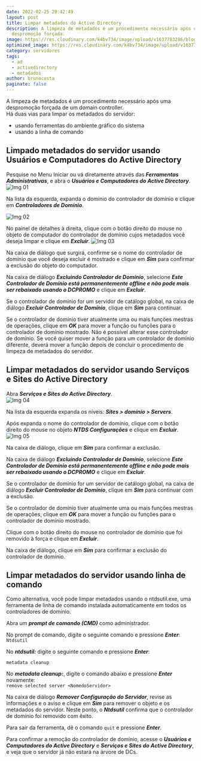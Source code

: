 ```yaml
---
date: 2022-02-25 20:42:49
layout: post
title: Limpar metadados do Active Directory
description: A limpeza de metadados é um procedimento necessário após uma
  despromoção forçada.
image: https://res.cloudinary.com/k4bv734/image/upload/v1637783286/blog/active-directory_ugsuli.jpg
optimized_image: https://res.cloudinary.com/k4bv734/image/upload/v1637783286/blog/active-directory_optimized_ckazmr.jpg
category: servidores
tags:
  - ad
  - activedirectory
  - metadados
author: brunocosta
paginate: false
---
```

A limpeza de metadados é um procedimento necessário após uma despromoção forçada de um domain controller.  
Há duas vias para limpar os metadados do servidor:
* usando ferramentas do ambiente gráfico do sistema
* usando a linha de comando

## Limpado metadados do servidor usando Usuários e Computadores do Active Directory

Pesquise no Menu Iniciar ou vá diretamente através das ***Ferramentas Administrativas***, e abra o ***Usuários e Computadores do Active Directory***.
![Img 01](https://res.cloudinary.com/k4bv734/image/upload/v1645832545/blog_content/limpar-metadados_1_kkggpf.png)

Na lista da esquerda, expanda o domínio do controlador de domínio e clique em ***Controladores de Domínio***.

![Img 02](https://res.cloudinary.com/k4bv734/image/upload/v1645832546/blog_content/limpar-metadados_2_jvqgh4.png)

No painel de detalhes à direita, clique com o botão direito do mouse no objeto de computador do controlador de domínio cujos metadados você deseja limpar e clique em ***Excluir***.
![Img 03](https://res.cloudinary.com/k4bv734/image/upload/v1645832546/blog_content/limpar-metadados_3_l8h2oh.png)

Na caixa de diálogo que surgirá, confirme se o nome do controlador de domínio que você deseja excluir é mostrado e clique em ***Sim*** para confirmar a exclusão do objeto do computador.  

Na caixa de diálogo ***Excluindo Controlador de Domínio***, selecione ***Este Controlador de Domínio está permanentemente offline e não pode mais ser rebaixado usando o DCPROMO*** e clique em ***Excluir***.  

Se o controlador de domínio for um servidor de catálogo global, na caixa de diálogo ***Excluir Controlador de Domínio***, clique em ***Sim*** para continuar.  

Se o controlador de domínio tiver atualmente uma ou mais funções mestras de operações, clique em ***OK*** para mover a função ou funções para o controlador de domínio mostrado. Não é possível alterar esse controlador de domínio. Se você quiser mover a função para um controlador de domínio diferente, deverá mover a função depois de concluir o procedimento de limpeza de metadados do servidor.  

## Limpar metadados do servidor usando Serviços e Sites do Active Directory

Abra ***Serviços e Sites do Active Directory***.  
![Img 04](https://res.cloudinary.com/k4bv734/image/upload/v1645832546/blog_content/limpar-metadados_4_umcorg.png)


Na lista da esquerda expanda os níveis: ***Sites > domínio > Servers***.  


Após expanda o nome do controlador de domínio, clique com o botão direito do mouse no objeto ***NTDS Configurações*** e clique em ***Excluir***.  
![Img 05](https://res.cloudinary.com/k4bv734/image/upload/v1645832546/blog_content/limpar-metadados_5_lfg5iy.png)

Na caixa de diálogo, clique em ***Sim*** para confirmar a exclusão.  

Na caixa de diálogo ***Excluindo Controlador de Domínio***, selecione ***Este Controlador de Domínio está permanentemente offline e não pode mais ser rebaixado usando o DCPROMO*** e clique em ***Excluir***.  

Se o controlador de domínio for um servidor de catálogo global, na caixa de diálogo ***Excluir Controlador de Domínio***, clique em ***Sim*** para continuar com a exclusão.  

Se o controlador de domínio tiver atualmente uma ou mais funções mestras de operações, clique em ***OK*** para mover a função ou funções para o controlador de domínio mostrado.

Clique com o botão direito do mouse no controlador de domínio que foi removido à força e clique em ***Excluir***.  

Na caixa de diálogo, clique em ***Sim*** para confirmar a exclusão do controlador de domínio.  

## Limpar metadados do servidor usando linha de comando

Como alternativa, você pode limpar metadados usando o ntdsutil.exe, uma ferramenta de linha de comando instalada automaticamente em todos os controladores de domínio.

Abra um ***prompt de comando (CMD)*** como administrador.  

No prompt de comando, digite o seguinte comando e pressione ***Enter***:  
```Ntdsutil```

No ***ntdsutil:*** digite o seguinte comando e pressione ***Enter***:  
```metadata cleanup```

No ***metadata cleanup:***, digite o comando abaixo e pressione ***Enter*** novamente:  
```remove selected server <NomedoServidor>```

Na caixa de diálogo ***Remover Configuração do Servidor***, revise as informações e o aviso e clique em ***Sim*** para remover o objeto e os metadados do servidor. Neste ponto, o ***Ntdsutil*** confirma que o controlador de domínio foi removido com êxito.

Para sair da ferramenta, dê o comando ```quit``` e pressione ***Enter***.

Para confirmar a remoção do controlador de domínio, acesse o ***Usuários e Computadores do Active Directory*** e ***Serviços e Sites do Active Directory***, e veja que o servidor já não estará na árvore de DCs.


